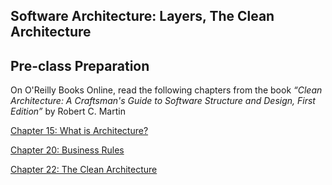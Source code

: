 ## Software Architecture: Layers, The Clean Architecture

## Pre-class Preparation
  
On O'Reilly Books Online, read the following chapters from the book *“Clean Architecture: A Craftsman's Guide to Software Structure and Design, First Edition”* by Robert C. Martin

[Chapter 15: What is Architecture?](https://learning.oreilly.com/library/view/clean-architecture-a/9780134494272/ch15.xhtml)

[Chapter 20: Business Rules](https://learning.oreilly.com/library/view/clean-architecture-a/9780134494272/ch20.xhtml)

[Chapter 22: The Clean Architecture](https://learning.oreilly.com/library/view/clean-architecture-a/9780134494272/ch22.xhtml)

